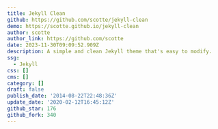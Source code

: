 ```yaml
---
title: Jekyll Clean
github: https://github.com/scotte/jekyll-clean
demo: https://scotte.github.io/jekyll-clean
author: scotte
author_link: https://github.com/scotte
date: 2023-11-30T09:09:52.909Z
description: A simple and clean Jekyll theme that's easy to modify.
ssg:
  - Jekyll
css: []
cms: []
category: []
draft: false
publish_date: '2014-08-22T22:48:36Z'
update_date: '2020-02-12T16:45:12Z'
github_star: 176
github_fork: 340
---
```

